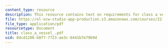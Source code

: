 ```yaml
---
content_type: resource
description: This resource contains text on requirements for class a vessels.
file: https://ol-ocw-studio-app-production.s3.amazonaws.com/courses/22-314j-structural-mechanics-in-nuclear-power-technology-fall-2006/8dcd1206b8f77723ae3c6441b7e79b9d_class_a_vessel_.pdf
file_type: application/pdf
resourcetype: Document
title: class_a_vessel_.pdf
uid: 8dcd1206-b8f7-7723-ae3c-6441b7e79b9d
---
```

